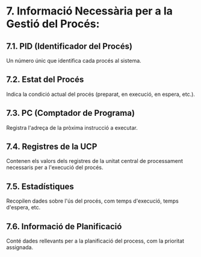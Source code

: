 # 7. Informació Necessària per a la Gestió del Procés:
## 7.1. PID (Identificador del Procés)
Un número únic que identifica cada procés al sistema.
## 7.2. Estat del Procés
Indica la condició actual del procés (preparat, en execució, en espera, etc.).
## 7.3. PC (Comptador de Programa)
Registra l'adreça de la pròxima instrucció a executar.
## 7.4. Registres de la UCP
Contenen els valors dels registres de la unitat central de processament necessaris per a l'execució del procés.
## 7.5. Estadístiques
Recopilen dades sobre l'ús del procés, com temps d'execució, temps d'espera, etc.
## 7.6. Informació de Planificació
Conté dades rellevants per a la planificació del process, com la prioritat assignada.